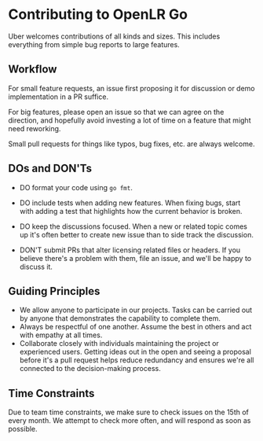 # Contributing to OpenLR Go

Uber welcomes contributions of all kinds and sizes. This includes everything from simple bug reports to large features.

## Workflow

For small feature requests, an issue first proposing it for discussion or demo implementation in a PR suffice.

For big features, please open an issue so that we can agree on the direction, and hopefully avoid investing a lot of time on a feature that might need reworking.

Small pull requests for things like typos, bug fixes, etc. are always welcome.

## DOs and DON'Ts

* DO format your code using `go fmt`.
* DO include tests when adding new features. When fixing bugs, start with adding a test that highlights how the current behavior is broken.
* DO keep the discussions focused. When a new or related topic comes up it's often better to create new issue than to side track the discussion.

* DON'T submit PRs that alter licensing related files or headers. If you believe there's a problem with them, file an issue, and we'll be happy to discuss it.

## Guiding Principles

* We allow anyone to participate in our projects. Tasks can be carried out by anyone that demonstrates the capability to complete them.
* Always be respectful of one another. Assume the best in others and act with empathy at all times.
* Collaborate closely with individuals maintaining the project or experienced users. Getting ideas out in the open and seeing a proposal before it's a pull request helps reduce redundancy and ensures we're all connected to the decision-making process.

 ## Time Constraints
 Due to team time constraints, we make sure to check issues on the 15th of every month.  We attempt to check more often, and will respond as soon as possible.
